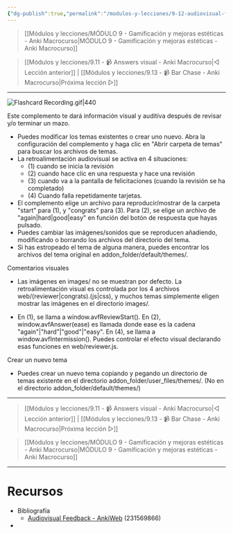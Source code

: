 ```yaml
---
{"dg-publish":true,"permalink":"/modulos-y-lecciones/9-12-audiovisual-feedback-anki-macrocurso/","noteIcon":"","updated":"2024-05-22T20:09:42.005+02:00"}
---
```



> [[Módulos y lecciones/MÓDULO 9 - Gamificación y mejoras estéticas - Anki Macrocurso\|MÓDULO 9 - Gamificación y mejoras estéticas - Anki Macrocurso]]

> [[Módulos y lecciones/9.11 - 📹 Answers visual - Anki Macrocurso\|◁ Lección anterior]] | [[Módulos y lecciones/9.13 - 📹 Bar Chase - Anki Macrocurso\|Próxima lección ▷]]

---

![Flashcard Recording.gif|440](/img/user/M%C3%B3dulos%20y%20lecciones/ANEXOS/Flashcard%20Recording.gif)

Este complemento te dará información visual y auditiva después de revisar y/o terminar un mazo.

- Puedes modificar los temas existentes o crear uno nuevo. Abra la configuración del complemento y haga clic en "Abrir carpeta de temas" para buscar los archivos de temas.
- La retroalimentación audiovisual se activa en 4 situaciones: 
	- (1) cuando se inicia la revisión
	- (2) cuando hace clic en una respuesta y hace una revisión
	- (3) cuando va a la pantalla de felicitaciones (cuando la revisión se ha completado)
	- (4) Cuando falla repetidamente tarjetas.
- El complemento elige un archivo para reproducir/mostrar de la carpeta "start" para (1), y "congrats" para (3). Para (2), se elige un archivo de "again|hard|good|easy" en función del botón de respuesta que hayas pulsado.
- Puedes cambiar las imágenes/sonidos que se reproducen añadiendo, modificando o borrando los archivos del directorio del tema.
- Si has estropeado el tema de alguna manera, puedes encontrar los archivos del tema original en addon_folder/default/themes/.

Comentarios visuales

- Las imágenes en images/ no se muestran por defecto. La retroalimentación visual es controlada por los 4 archivos web/(reviewer|congrats).(js|css), y muchos temas simplemente eligen mostrar las imágenes en el directorio images/.

- En (1), se llama a window.avfReviewStart(). En (2), window.avfAnswer(ease) es llamada donde ease es la cadena "again"|"hard"|"good"|"easy". En (4), se llama a window.avfIntermission(). Puedes controlar el efecto visual declarando esas funciones en web/reviewer.js.


Crear un nuevo tema
- Puedes crear un nuevo tema copiando y pegando un directorio de temas existente en el directorio addon_folder/user_files/themes/. (No en el directorio addon_folder/default/themes/)



---

> [[Módulos y lecciones/9.11 - 📹 Answers visual - Anki Macrocurso\|◁ Lección anterior]] | [[Módulos y lecciones/9.13 - 📹 Bar Chase - Anki Macrocurso\|Próxima lección ▷]]

> [[Módulos y lecciones/MÓDULO 9 - Gamificación y mejoras estéticas - Anki Macrocurso\|MÓDULO 9 - Gamificación y mejoras estéticas - Anki Macrocurso]]

---

# Recursos
- Bibliografía
	- [Audiovisual Feedback - AnkiWeb](https://ankiweb.net/shared/info/231569866) (231569866)
- 